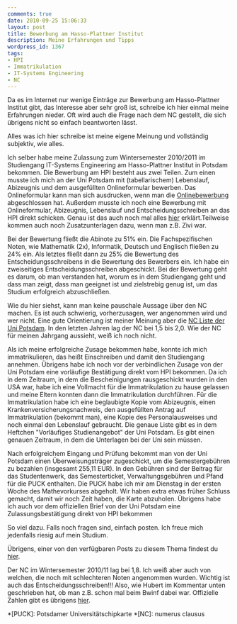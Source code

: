 ```yaml
---
comments: true
date: 2010-09-25 15:06:33
layout: post
title: Bewerbung am Hasso-Plattner Institut
description: Meine Erfahrungen und Tipps
wordpress_id: 1367
tags:
- HPI
- Immatrikulation
- IT-Systems Engineering
- NC
---
```


Da es im Internet nur wenige Einträge zur Bewerbung am Hasso-Plattner Institut gibt, das Interesse aber sehr groß ist, schreibe ich hier einmal meine Erfahrungen nieder. Oft wird auch die Frage nach dem NC gestellt, die sich übrigens nicht so einfach beantworten lässt.

Alles was ich hier schreibe ist meine eigene Meinung und vollständig subjektiv, wie alles.

Ich selber habe meine Zulassung zum Wintersemester 2010/2011 im Studiengang IT-Systems Engineering am Hasso-Plattner Institut in Potsdam bekommen. Die Bewerbung am HPI besteht aus zwei Teilen. Zum einen musste ich mich an der Uni Potsdam mit (tabellarischem) Lebenslauf, Abizeugnis und dem ausgefüllten Onlineformular bewerben. Das Onlineformular kann man sich ausdrucken, wenn man die [Onlinebewerbung](http://www.uni-potsdam.de/online-bewerbung/) abgeschlossen hat. Außerdem musste ich noch eine Bewerbung mit Onlineformular, Abizeugnis, Lebenslauf und Entscheidungsschreiben an das HPI direkt schicken. Genau ist das auch noch mal alles [hier](http://www.hpi.uni-potsdam.de/studium/studienbewerbung/bewerbung_bachelorstudiengang.html) erklärt.Teilweise kommen auch noch Zusatzunterlagen dazu, wenn man z.B. Zivi war.

Bei der Bewertung fließt die Abinote zu 51% ein. Die Fachspezifischen Noten, wie Mathematik (2x), Informatik, Deutsch und Englisch fließen zu 24% ein. Als letztes fließt dann zu 25% die Bewertung des Entscheidungsschreibens in die Bewertung des Bewerbers ein. Ich habe ein zweiseitiges Entscheidungsschreiben abgeschickt. Bei der Bewertung geht es darum, ob man verstanden hat, worum es in dem Studiengang geht und dass man zeigt, dass man geeignet ist und zielstrebig genug ist, um das Studium erfolgreich abzuschließen.

Wie du hier siehst, kann man keine pauschale Aussage über den NC machen. Es ist auch schwierig, vorherzusagen, wer angenommen wird und wer nicht. Eine gute Orientierung ist meiner Meinung aber die [NC Liste der Uni Potsdam](http://www.uni-potsdam.de/formulare/zugang/auswahlgrenzen.pdf). In den letzten Jahren lag der NC bei 1,5 bis 2,0. Wie der NC für meinen Jahrgang aussieht, weiß ich noch nicht.

Als ich meine erfolgreiche Zusage bekommen habe, konnte ich mich immatrikulieren, das heißt Einschreiben und damit den Studiengang annehmen. Übrigens habe ich noch vor der verbindlichen Zusage von der Uni Potsdam eine vorläufige Bestätigung direkt vom HPI bekommen. Da ich in dem Zeitraum, in dem die Bescheinigungen rausgeschickt wurden in den USA war, habe ich eine Vollmacht für die Immatrikulation zu hause gelassen und meine Eltern konnten dann die Immatrikulation durchführen. Für die Immatrikulation habe ich eine beglaubigte Kopie vom Abizeugnis, einen Krankenversicherungsnachweis, den ausgefüllten Antrag auf Immatrikulation (bekommt man), eine Kopie des Personalausweises und noch einmal den Lebenslauf gebraucht. Die genaue Liste gibt es in dem Heftchen "Vorläufiges Studienangebot" der Uni Potsdam. Es gibt einen genauen Zeitraum, in dem die Unterlagen bei der Uni sein müssen.

Nach erfolgreichem Eingang und Prüfung bekommt man von der Uni Potsdam einen Überweisungsträger zugeschickt, um die Semestergebühren zu bezahlen (insgesamt 255,11 EUR). In den Gebühren sind der Beitrag für das Studentenwerk, das Semesterticket, Verwaltungsgebühren und Pfand für die PUCK enthalten. Die PUCK habe ich mir am Dienstag in der ersten Woche des Mathevorkurses abgeholt. Wir haben extra etwas früher Schluss gemacht, damit wir noch Zeit haben, die Karte abzuholen. Übrigens habe ich auch vor dem offiziellen Brief von der Uni Potsdam eine Zulassungsbestätigung direkt von HPI bekommen

So viel dazu. Falls noch fragen sind, einfach posten. Ich freue mich jedenfalls riesig auf mein Studium.

Übrigens, einer von den verfügbaren Posts zu diesem Thema findest du [hier](http://www.christian-schlender.de/zulassung-hpi-potsdam-softwaresystemtechnik/).

Der NC im Wintersemester 2010/11 lag bei 1,8. Ich weiß aber auch von welchen, die noch mit schlechteren Noten angenommen wurden. Wichtig ist auch das Entscheidungsschreiben!!! Also, wie Hubert im Kommentar unten geschrieben hat, ob man z.B. schon mal beim Bwinf dabei war. Offizielle Zahlen gibt es übrigens [hier](http://www.uni-potsdam.de/formulare/zugang/auswahlgrenzen.pdf).

*[PUCK]: Potsdamer Universitätschipkarte
*[NC]: numerus clausus
